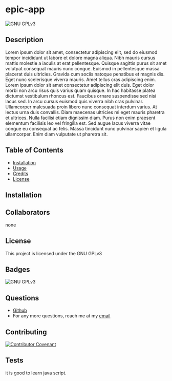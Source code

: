 # epic-app
  ![GNU GPLv3](https://img.shields.io/badge/license-GPL-green)
  ## Description 

  Lorem ipsum dolor sit amet, consectetur adipiscing elit, sed do eiusmod tempor incididunt ut labore et dolore magna aliqua. Nibh mauris cursus mattis molestie a iaculis at erat pellentesque. Quisque sagittis purus sit amet volutpat consequat mauris nunc congue. Euismod in pellentesque massa placerat duis ultricies. Gravida cum sociis natoque penatibus et magnis dis. Eget nunc scelerisque viverra mauris. Amet tellus cras adipiscing enim. Lorem ipsum dolor sit amet consectetur adipiscing elit duis. Eget dolor morbi non arcu risus quis varius quam quisque. In hac habitasse platea dictumst vestibulum rhoncus est. Faucibus ornare suspendisse sed nisi lacus sed. In arcu cursus euismod quis viverra nibh cras pulvinar. Ullamcorper malesuada proin libero nunc consequat interdum varius. At lectus urna duis convallis. Diam maecenas ultricies mi eget mauris pharetra et ultrices. Nulla facilisi etiam dignissim diam. Purus non enim praesent elementum facilisis leo vel fringilla est. Sed augue lacus viverra vitae congue eu consequat ac felis. Massa tincidunt nunc pulvinar sapien et ligula ullamcorper. Enim diam vulputate ut pharetra sit.
  
  ## Table of Contents
  
  * [Installation](#installation)
  * [Usage](#usage)
  * [Credits](#credits)
  * [License](#license)
  
  
  ## Installation
  
  
  
  ## Collaborators
  
 none
  
  ## License
  
  This project is licensed under the GNU GPLv3
  
  ## Badges
  
  ![GNU GPLv3](https://img.shields.io/badge/license-GPL-green)

  ## Questions
  
  * [Github](https://github.com/okingiboy)
  * For any more questions, reach me at my [email](email@email.com)
  
  ## Contributing
  
  [![Contributor Covenant](https://img.shields.io/badge/Contributor%20Covenant-2.1-4baaaa.svg)](code_of_conduct.md)
  
  ## Tests
  
 it is good to learn java script.
